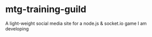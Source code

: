 # mtg-training-guild
A light-weight social media site for a node.js &amp; socket.io game I am developing
